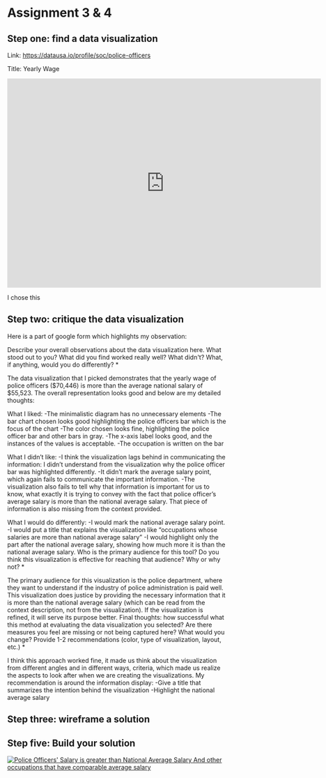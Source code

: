 # Assignment 3 & 4

## Step one: find a data visualization

Link: https://datausa.io/profile/soc/police-officers

Title: Yearly Wage

<iframe width="720px" height="480px" src="https://datausa.io/profile/soc/police-officers/employment/wage_by_industry?viz=false" frameborder="0" ></iframe>

I chose this 

## Step two: critique the data visualization

Here is a part of google form which highlights my observation:

Describe your overall observations about the data visualization here.  What stood out to you?  What did you find worked really well?  What didn't?  What, if anything, would you do differently?   *

The data visualization that I picked demonstrates that the yearly wage of police officers ($70,446) is more than the average national salary of $55,523. The overall representation looks good and below are my detailed thoughts:

What I liked:
-The minimalistic diagram has no unnecessary elements 
-The bar chart chosen looks good highlighting the police officers bar which is the focus of the chart 
-The color chosen looks fine, highlighting the police officer bar and other bars in gray.
-The x-axis label looks good, and the instances of the values is acceptable. 
-The occupation is written on the bar

What I didn’t like:
-I think the visualization lags behind in communicating the information: I didn’t understand from the visualization why the police officer bar was highlighted differently.
-It didn’t mark the average salary point, which again fails to communicate the important information. 
-The visualization also fails to tell why that information is important for us to know, what exactly it is trying to convey with the fact that police officer’s average salary is more than the national average salary. That piece of information is also missing from the context provided. 

What I would do differently:
-I would mark the national average salary point. 
-I would put a title that explains the visualization like “occupations whose salaries are more than national average salary” 
-I would highlight only the part after the national average salary, showing how much more it is than the national average salary.
Who is the primary audience for this tool?  Do you think this visualization is effective for reaching that audience?  Why or why not? *

The primary audience for this visualization is the police department, where they want to understand if the industry of police administration is paid well. This visualization does justice by providing the necessary information that it is more than the national average salary (which can be read from the context description, not from the visualization). If the visualization is refined, it will serve its purpose better. 
Final thoughts: how successful what this method at evaluating the data visualization you selected? Are there measures you feel are missing or not being captured here?  What would you change?  Provide 1-2 recommendations (color, type of visualization, layout, etc.) *

I think this approach worked fine, it made us think about the visualization from different angles and in different ways, criteria, which made us realize the aspects to look after when we are creating the visualizations. 
My recommendation is around the information display:
-Give a title that summarizes the intention behind the visualization
-Highlight the national average salary


## Step three: wireframe a solution





## Step five: Build your solution

<div class='tableauPlaceholder' id='viz1644288873072' style='position: relative'><noscript><a href='#'><img alt='Police Officers&#39; Salary is greater than National Average Salary And other occupations that have comparable average salary  ' src='ZF&#47;ZFJ7JP3JK&#47;1_rss.png' style='border: none' /></a></noscript><object class='tableauViz'  style='display:none;'><param name='host_url' value='https%3A%2F%2Fpublic.tableau.com%2F' /> <param name='embed_code_version' value='3' /> <param name='path' value='shared&#47;ZFJ7JP3JK' /> <param name='toolbar' value='yes' /><param name='static_image' value='ZF&#47;ZFJ7JP3JK&#47;1.png' /> <param name='animate_transition' value='yes' /><param name='display_static_image' value='yes' /><param name='display_spinner' value='yes' /><param name='display_overlay' value='yes' /><param name='display_count' value='yes' /><param name='language' value='en-US' /><param name='filter' value='publish=yes' /></object></div>
<script type='text/javascript'>
  var divElement = document.getElementById('viz1644288873072');
  var vizElement = divElement.getElementsByTagName('object')[0];                    
  vizElement.style.width='100%';
  vizElement.style.height=(divElement.offsetWidth*0.75)+'px';
  var scriptElement = document.createElement('script');
  scriptElement.src = 'https://public.tableau.com/javascripts/api/viz_v1.js';
  vizElement.parentNode.insertBefore(scriptElement, vizElement);
</script>
